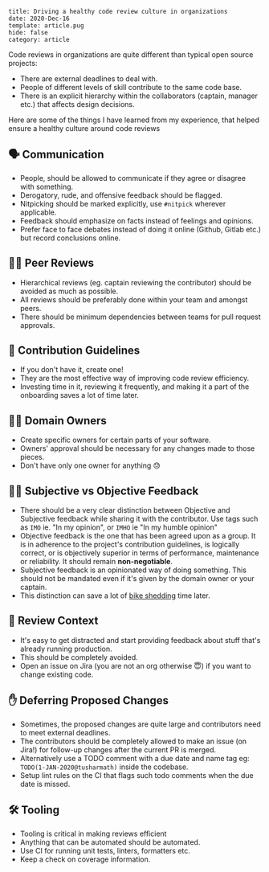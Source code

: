 ```metadata
title: Driving a healthy code review culture in organizations
date: 2020-Dec-16
template: article.pug
hide: false
category: article
```

Code reviews in organizations are quite different than typical open source projects:

- There are external deadlines to deal with.
- People of different levels of skill contribute to the same code base.
- There is an explicit hierarchy within the collaborators (captain, manager etc.) that affects design decisions.

Here are some of the things I have learned from my experience, that helped ensure a healthy culture around code reviews

## 🗣 Communication

- People, should be allowed to communicate if they agree or disagree with something.
- Derogatory, rude, and offensive feedback should be flagged.
- Nitpicking should be marked explicitly, use `#nitpick` wherever applicable.
- Feedback should emphasize on facts instead of feelings and opinions.
- Prefer face to face debates instead of doing it online (Github, Gitlab etc.) but record conclusions online.

## 💁‍♀️ Peer Reviews

- Hierarchical reviews (eg. captain reviewing the contributor) should be avoided as much as possible.
- All reviews should be preferably done within your team and amongst peers.
- There should be minimum dependencies between teams for pull request approvals.

## 📝 Contribution Guidelines

- If you don't have it, create one!
- They are the most effective way of improving code review efficiency.
- Investing time in it, reviewing it frequently, and making it a part of the onboarding saves a lot of time later.

## 👨‍✈️ Domain Owners

- Create specific owners for certain parts of your software.
- Owners' approval should be necessary for any changes made to those pieces.
- Don't have only one owner for anything 😓

## 🤷‍♀️ Subjective vs Objective Feedback

- There should be a very clear distinction between Objective and Subjective feedback while sharing it with the contributor. Use tags such as `IMO` ie. "In my opinion", or `IMHO` ie "In my humble opinion"
- Objective feedback is the one that has been agreed upon as a group. It is in adherence to the project's contribution guidelines, is logically correct, or is objectively superior in terms of performance, maintenance or reliability. It should remain **non-negotiable**.
- Subjective feedback is an opinionated way of doing something. This should not be mandated even if it's given by the domain owner or your captain.
- This distinction can save a lot of [bike shedding] time later.

[bike shedding]: https://en.wiktionary.org/wiki/bikeshedding

## 🧐 Review Context

- It's easy to get distracted and start providing feedback about stuff that's already running production.
- This should be completely avoided.
- Open an issue on Jira (you are not an org otherwise 😇) if you want to change existing code.

## ✋ Deferring Proposed Changes

- Sometimes, the proposed changes are quite large and contributors need to meet external deadlines.
- The contributors should be completely allowed to make an issue (on Jira!) for follow-up changes after the current PR is merged.
- Alternatively use a TODO comment with a due date and name tag eg: `TODO(1-JAN-2020@tusharmath)` inside the codebase.
- Setup lint rules on the CI that flags such todo comments when the due date is missed.

## 🛠 Tooling

- Tooling is critical in making reviews efficient
- Anything that can be automated should be automated.
- Use CI for running unit tests, linters, formatters etc.
- Keep a check on coverage information.
